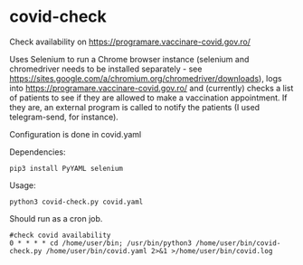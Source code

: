# covid-check
Check availability on https://programare.vaccinare-covid.gov.ro/

Uses Selenium to run a Chrome browser instance (selenium and chromedriver needs to be installed separately - see https://sites.google.com/a/chromium.org/chromedriver/downloads), logs into https://programare.vaccinare-covid.gov.ro/ and (currently) checks a list of patients to see if they are allowed to make a vaccination appointment. If they are, an external program is called to notify the patients (I used telegram-send, for instance).

Configuration is done in covid.yaml

Dependencies:
```
pip3 install PyYAML selenium 
```

Usage:

```
python3 covid-check.py covid.yaml
```

Should run as a cron job.
```
#check covid availability
0 * * * * cd /home/user/bin; /usr/bin/python3 /home/user/bin/covid-check.py /home/user/bin/covid.yaml 2>&1 >/home/user/bin/covid.log
```
